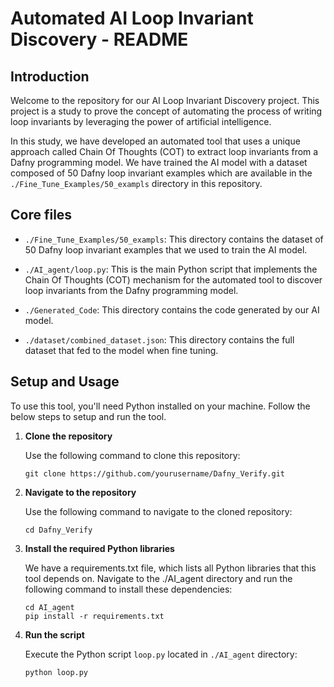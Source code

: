 # Automated AI Loop Invariant Discovery - README

## Introduction

Welcome to the repository for our AI Loop Invariant Discovery project. This project is a study to prove the concept of automating the process of writing loop invariants by leveraging the power of artificial intelligence.

In this study, we have developed an automated tool that uses a unique approach called Chain Of Thoughts (COT) to extract loop invariants from a Dafny programming model. We have trained the AI model with a dataset composed of 50 Dafny loop invariant examples which are available in the `./Fine_Tune_Examples/50_exampls` directory in this repository.

## Core files

- `./Fine_Tune_Examples/50_exampls`: This directory contains the dataset of 50 Dafny loop invariant examples that we used to train the AI model.

- `./AI_agent/loop.py`: This is the main Python script that implements the Chain Of Thoughts (COT) mechanism for the automated tool to discover loop invariants from the Dafny programming model.

- `./Generated_Code`: This directory contains the code generated by our AI model.

- `./dataset/combined_dataset.json`: This directory contains the full dataset that fed to the model when fine tuning.

## Setup and Usage

To use this tool, you'll need Python installed on your machine. Follow the below steps to setup and run the tool.

1. **Clone the repository**
   
   Use the following command to clone this repository:
   
   ```
   git clone https://github.com/yourusername/Dafny_Verify.git
   ```

2. **Navigate to the repository**

   Use the following command to navigate to the cloned repository:

   ````
   cd Dafny_Verify
   ````

3. **Install the required Python libraries**

    We have a requirements.txt file, which lists all Python libraries that this tool depends on. Navigate to the ./AI_agent directory and run the following command to install these dependencies:
    
    ```
    cd AI_agent
    pip install -r requirements.txt
    ```


4. **Run the script**

   Execute the Python script `loop.py` located in `./AI_agent` directory:

   ````
   python loop.py
   ````